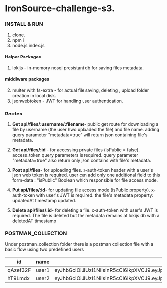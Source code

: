 # IronSource-challenge-s3.

### INSTALL & RUN
1. clone.
2. npm i
3. node.js index.js

#### Helper Packages
1. lokijs - in-memory nosql presistant db for saving files metadata.
#### middlware packages
2. multer with fs-extra - for actual file saving, deleting , upload folder creation in local disk.
3. jsonwebtoken - JWT for handling user authentication. 

### Routes
1. **Get api/files/:username/:filename**- public get route for downloading a file by username (the user hwo uploaded the file) and file name.
adding query parameter "metadata=true" will return json containing file's metadata.

2. **Get api/files/:id** - for accessing private files (isPublic = false). access_token query parameters is required.
query parameter "metadata=true" also return only json contains with file's metadata. 
3. **Post api/files**- for uploading files. x-auth-token header with a user's json web token is required.
user can add only one additional field to this form-data : "isPublic" Boolean which responsible for file access mode. 

4. **Put api/files/:id**- for updating file access mode (isPublic property). x-auth-token with user's JWT is required.
the file's metadata property: updatedAt timestamp updated. 

5. **Delete api/files/:id**- for deleting a file.
x-auth-token with user's JWT is required.
The file is deleted but the metadata remains at lokijs db with a deletedAT timestamp

### POSTMAN_COLLECTION
Under postman_collection folder there is a postman collection file with a basic flow using two predefined users: 

|id|name|jwt(access_token)|
|-|-|-|
|qAzef32F|user1|eyJhbGciOiJIUzI1NiIsInR5cCI6IkpXVCJ9.eyJpZCI6InFBemVmMzJGIiwibmFtZSI6InVzZXIxIn0.MCnE0A9zSIvXRjeaApxMzuMPr_cjQp1UDtQK0UuCDTw|
|hT9Lmdx|user2|eyJhbGciOiJIUzI1NiIsInR5cCI6IkpXVCJ9.eyJpZCI6ImhUOUxtZHgiLCJuYW1lIjoidXNlcjIifQ.Inq84KA7qi3i_RIq73AErlEcR9NOnMWeEqFHSnFNoH0|